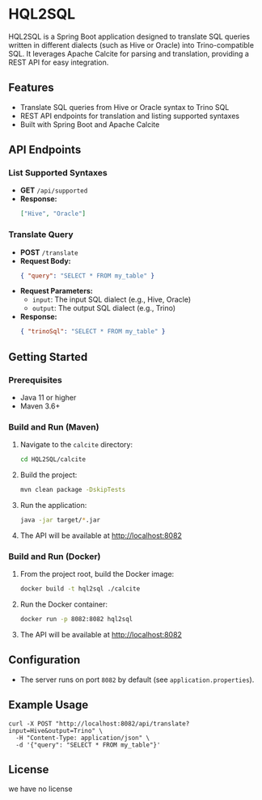 # HQL2SQL

HQL2SQL is a Spring Boot application designed to translate SQL queries written in different dialects (such as Hive or Oracle) into Trino-compatible SQL. It leverages Apache Calcite for parsing and translation, providing a REST API for easy integration.

## Features
- Translate SQL queries from Hive or Oracle syntax to Trino SQL
- REST API endpoints for translation and listing supported syntaxes
- Built with Spring Boot and Apache Calcite

## API Endpoints

### List Supported Syntaxes
- **GET** `/api/supported`
- **Response:**
  ```json
  ["Hive", "Oracle"]
  ```

### Translate Query
- **POST** `/translate`
- **Request Body:**
  ```json
  { "query": "SELECT * FROM my_table" }
  ```
- **Request Parameters:**
  - `input`: The input SQL dialect (e.g., Hive, Oracle)
  - `output`: The output SQL dialect (e.g., Trino)
- **Response:**
  ```json
  { "trinoSql": "SELECT * FROM my_table" }
  ```

## Getting Started

### Prerequisites
- Java 11 or higher
- Maven 3.6+

### Build and Run (Maven)
1. Navigate to the `calcite` directory:
   ```sh
   cd HQL2SQL/calcite
   ```
2. Build the project:
   ```sh
   mvn clean package -DskipTests
   ```
3. Run the application:
   ```sh
   java -jar target/*.jar
   ```
4. The API will be available at [http://localhost:8082](http://localhost:8082)

### Build and Run (Docker)
1. From the project root, build the Docker image:
   ```sh
   docker build -t hql2sql ./calcite
   ```
2. Run the Docker container:
   ```sh
   docker run -p 8082:8082 hql2sql
   ```
3. The API will be available at [http://localhost:8082](http://localhost:8082)

## Configuration
- The server runs on port `8082` by default (see `application.properties`).

## Example Usage
```
curl -X POST "http://localhost:8082/api/translate?input=Hive&output=Trino" \
  -H "Content-Type: application/json" \
  -d '{"query": "SELECT * FROM my_table"}'
```

## License
we have no license

